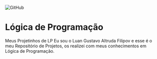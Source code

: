![GitHub](https://img.shields.io/github/license/luangustavofilipov/logicadeprogramacao)

# Lógica de Programação
 Meus Projetinhos de LP
Eu sou o Luan Gustavo Altruda Filipov e esse é o meu Repositório de Projetos, os realizei com meus conhecimentos em Lógica de Programação.